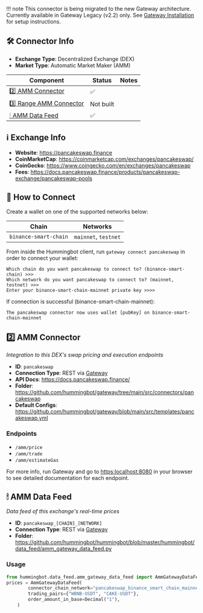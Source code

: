 
!!! note
    This connector is being migrated to the new Gateway architecture. Currently available in Gateway Legacy (v2.2) only. See [Gateway Installation](/gateway/installation) for setup instructions.

## 🛠 Connector Info

- **Exchange Type**: Decentralized Exchange (DEX)
- **Market Type**: Automatic Market Maker (AMM)

| Component | Status | Notes | 
| --------- | ------ | ----- |
| [2️⃣ AMM Connector](#2-amm-connector) | ✅ |
| [3️⃣ Range AMM Connector](#3-range-amm-connector) | Not built |
| [🕯 AMM Data Feed](#amm-data-feed) | ✅ |

## ℹ️ Exchange Info

- **Website**: <https://pancakeswap.finance>
- **CoinMarketCap**: <https://coinmarketcap.com/exchanges/pancakeswap/>
- **CoinGecko**: <https://www.coingecko.com/en/exchanges/pancakeswap>
- **Fees**: <https://docs.pancakeswap.finance/products/pancakeswap-exchange/pancakeswap-pools>

## 🔑 How to Connect

Create a wallet on one of the supported networks below:

| Chain | Networks | 
| ----- | -------- |
| `binance-smart-chain` | `mainnet`, `testnet`

From inside the Hummingbot client, run `gateway connect pancakeswap` in order to connect your wallet:

```
Which chain do you want pancakeswap to connect to? (binance-smart-chain) >>> 
Which network do you want pancakeswap to connect to? (mainnet, testnet) >>>
Enter your binance-smart-chain-mainnet private key >>>>
```

If connection is successful (binance-smart-chain-mainnet):
```
The pancakeswap connector now uses wallet [pubKey] on binance-smart-chain-mainnet
```

## 2️⃣ AMM Connector
*Integration to this DEX's swap pricing and execution endpoints*

- **ID**: `pancakeswap`
- **Connection Type**: REST via [Gateway](/gateway)
- **API Docs**: <https://docs.pancakeswap.finance/>
- **Folder**: <https://github.com/hummingbot/gateway/tree/main/src/connectors/pancakeswap>
- **Default Configs**: <https://github.com/hummingbot/gateway/blob/main/src/templates/pancakeswap.yml>

### Endpoints

- `/amm/price`
- `/amm/trade`
- `/amm/estimateGas`

For more info, run Gateway and go to <https:localhost:8080> in your browser to see detailed documentation for each endpoint.

## 🕯 AMM Data Feed
*Data feed of this exchange's real-time prices*

- **ID**: `pancakeswap_[CHAIN]_[NETWORK]`
- **Connection Type**: REST via [Gateway](/gateway)
- **Folder**: <https://github.com/hummingbot/hummingbot/blob/master/hummingbot/data_feed/amm_gateway_data_feed.py>

### Usage

```python
from hummingbot.data_feed.amm_gateway_data_feed import AmmGatewayDataFeed
prices = AmmGatewayDataFeed(
        connector_chain_network="pancakeswap_binance_smart_chain_mainnet",
        trading_pairs={"WBNB-USDT", "CAKE-USDT"},
        order_amount_in_base=Decimal("1"),
    )
```
